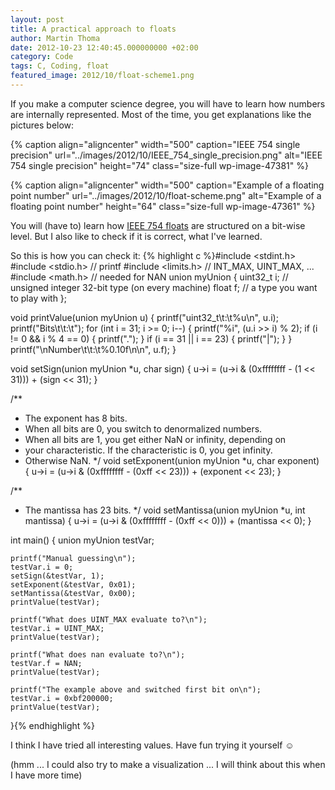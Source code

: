 ```yaml
---
layout: post
title: A practical approach to floats
author: Martin Thoma
date: 2012-10-23 12:40:45.000000000 +02:00
category: Code
tags: C, Coding, float
featured_image: 2012/10/float-scheme1.png
---
```

If you make a computer science degree, you will have to learn how numbers are internally represented. Most of the time, you get explanations like the pictures below:

{% caption align="aligncenter" width="500" caption="IEEE 754 single precision" url="../images/2012/10/IEEE_754_single_precision.png" alt="IEEE 754 single precision"  height="74" class="size-full wp-image-47381" %}

{% caption align="aligncenter" width="500" caption="Example of a floating point number" url="../images/2012/10/float-scheme.png" alt="Example of a floating point number"  height="64" class="size-full wp-image-47361" %}

You will (have to) learn how <a href="http://en.wikipedia.org/wiki/IEEE_floating_point">IEEE 754 floats</a> are structured on a bit-wise level. But I also like to check if it is correct, what I've learned.

So this is how you can check it: 
{% highlight c %}#include <stdint.h>
#include <stdio.h> // printf
#include <limits.h> // INT_MAX, UINT_MAX, ...
#include <math.h>   // needed for NAN
union myUnion {
	uint32_t i; // unsigned integer 32-bit type (on every machine)
	float f; // a type you want to play with
};

void printValue(union myUnion u) {
	printf("uint32_t\t:\t%u\n", u.i);
	printf("Bits\t\t:\t");
	for (int i = 31; i >= 0; i--) {
		printf("%i", (u.i >> i) % 2);
		if (i != 0 && i % 4 == 0) {
			printf(".");
		}
		if (i == 31 || i == 23) {
			printf("|");
		}
	}
	printf("\nNumber\t\t:\t%0.10f\n\n", u.f);
}

void setSign(union myUnion *u, char sign) {
	u->i = (u->i & (0xffffffff - (1 << 31))) + (sign << 31);
}

/**
 * The exponent has 8 bits.
 * When all bits are 0, you switch to denormalized numbers.
 * When all bits are 1, you get either NaN or infinity, depending on
 * your characteristic. If the characteristic is 0, you get infinity.
 * Otherwise NaN.
 */
void setExponent(union myUnion *u, char exponent) {
	u->i = (u->i & (0xffffffff - (0xff << 23))) + (exponent << 23);
}

/**
 * The mantissa has 23 bits.
 */
void setMantissa(union myUnion *u, int mantissa) {
	u->i = (u->i & (0xffffffff - (0xff << 0))) + (mantissa << 0);
}

int main() {
	union myUnion testVar;
	
	printf("Manual guessing\n");
	testVar.i = 0;
	setSign(&testVar, 1);
	setExponent(&testVar, 0x01);
	setMantissa(&testVar, 0x00);
	printValue(testVar);

	printf("What does UINT_MAX evaluate to?\n");
	testVar.i = UINT_MAX;
	printValue(testVar);

	printf("What does nan evaluate to?\n");
	testVar.f = NAN;
	printValue(testVar);
	
	printf("The example above and switched first bit on\n");
    testVar.i = 0xbf200000;
	printValue(testVar);
}{% endhighlight %}

I think I have tried all interesting values. Have fun trying it yourself ☺

(hmm ... I could also try to make a visualization ... I will think about this when I have more time)
